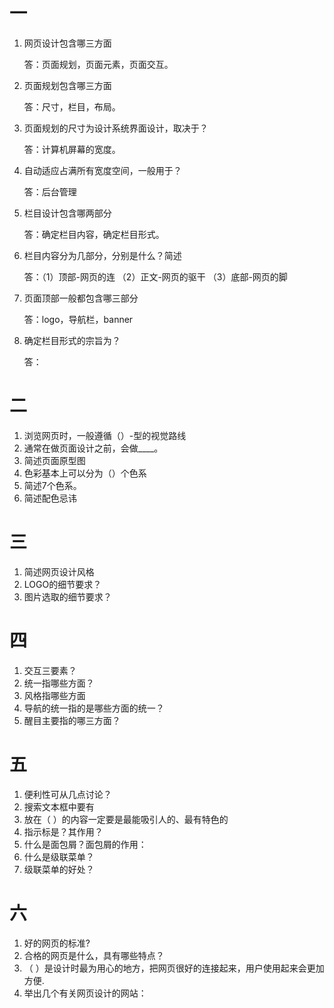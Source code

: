 # 一
1. 网页设计包含哪三方面

   答：页面规划，页面元素，页面交互。
2. 页面规划包含哪三方面
   
   答：尺寸，栏目，布局。
3. 页面规划的尺寸为设计系统界面设计，取决于？

   答：计算机屏幕的宽度。
4. 自动适应占满所有宽度空间，一般用于？

   答：后台管理
5. 栏目设计包含哪两部分

   答：确定栏目内容，确定栏目形式。
6. 栏目内容分为几部分，分别是什么？简述

   答：（1）顶部-网页的连
       （2）正文-网页的驱干
       （3）底部-网页的脚
7. 页面顶部一般都包含哪三部分

   答：logo，导航栏，banner
8. 确定栏目形式的宗旨为？

   答：
# 二
1. 浏览网页时，一般遵循（）-型的视觉路线
2. 通常在做页面设计之前，会做____。
3. 简述页面原型图
4. 色彩基本上可以分为（）个色系
5. 简述7个色系。
6. 简述配色忌讳

# 三 
1. 简述网页设计风格
2. LOGO的细节要求？
3. 图片选取的细节要求？

# 四
1. 交互三要素？
2. 统一指哪些方面？
3. 风格指哪些方面
4. 导航的统一指的是哪些方面的统一？
5. 醒目主要指的哪三方面？

# 五
1. 便利性可从几点讨论？
2. 搜索文本框中要有
3. 放在（ ）的内容一定要是最能吸引人的、最有特色的
4. 指示标是？其作用？
5. 什么是面包屑？面包屑的作用：
6. 什么是级联菜单？
7. 级联菜单的好处？

# 六
1. 好的网页的标准?
2. 合格的网页是什么，具有哪些特点？
3. （ ）是设计时最为用心的地方，把网页很好的连接起来，用户使用起来会更加方便.
5. 举出几个有关网页设计的网站：
